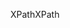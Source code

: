 <span data-ttu-id="eedf5-101">XPath</span><span class="sxs-lookup"><span data-stu-id="eedf5-101">XPath</span></span>